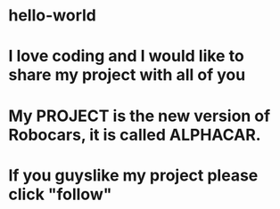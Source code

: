 # hello-world
# I love coding and I would like to share my project with all of you
# My PROJECT is the new version of Robocars, it is called ALPHACAR.
# If you guyslike my project please click "follow"
